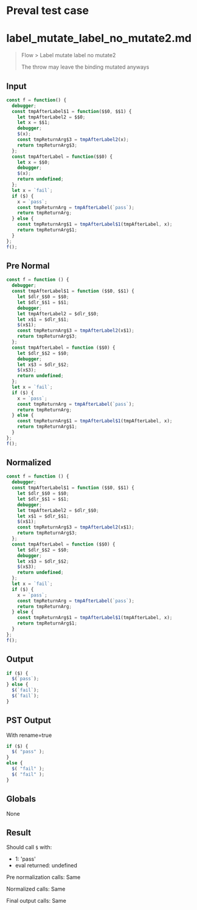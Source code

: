 # Preval test case

# label_mutate_label_no_mutate2.md

> Flow > Label mutate label no mutate2
>
> The throw may leave the binding mutated anyways

## Input

`````js filename=intro
const f = function() {
  debugger;
  const tmpAfterLabel$1 = function($$0, $$1) {
    let tmpAfterLabel2 = $$0;
    let x = $$1;
    debugger;
    $(x);
    const tmpReturnArg$3 = tmpAfterLabel2(x);
    return tmpReturnArg$3;
  };
  const tmpAfterLabel = function($$0) {
    let x = $$0;
    debugger;
    $(x);
    return undefined;
  };
  let x = `fail`;
  if ($) {
    x = `pass`;
    const tmpReturnArg = tmpAfterLabel(`pass`);
    return tmpReturnArg;
  } else {
    const tmpReturnArg$1 = tmpAfterLabel$1(tmpAfterLabel, x);
    return tmpReturnArg$1;
  }
};
f();
`````

## Pre Normal


`````js filename=intro
const f = function () {
  debugger;
  const tmpAfterLabel$1 = function ($$0, $$1) {
    let $dlr_$$0 = $$0;
    let $dlr_$$1 = $$1;
    debugger;
    let tmpAfterLabel2 = $dlr_$$0;
    let x$1 = $dlr_$$1;
    $(x$1);
    const tmpReturnArg$3 = tmpAfterLabel2(x$1);
    return tmpReturnArg$3;
  };
  const tmpAfterLabel = function ($$0) {
    let $dlr_$$2 = $$0;
    debugger;
    let x$3 = $dlr_$$2;
    $(x$3);
    return undefined;
  };
  let x = `fail`;
  if ($) {
    x = `pass`;
    const tmpReturnArg = tmpAfterLabel(`pass`);
    return tmpReturnArg;
  } else {
    const tmpReturnArg$1 = tmpAfterLabel$1(tmpAfterLabel, x);
    return tmpReturnArg$1;
  }
};
f();
`````

## Normalized


`````js filename=intro
const f = function () {
  debugger;
  const tmpAfterLabel$1 = function ($$0, $$1) {
    let $dlr_$$0 = $$0;
    let $dlr_$$1 = $$1;
    debugger;
    let tmpAfterLabel2 = $dlr_$$0;
    let x$1 = $dlr_$$1;
    $(x$1);
    const tmpReturnArg$3 = tmpAfterLabel2(x$1);
    return tmpReturnArg$3;
  };
  const tmpAfterLabel = function ($$0) {
    let $dlr_$$2 = $$0;
    debugger;
    let x$3 = $dlr_$$2;
    $(x$3);
    return undefined;
  };
  let x = `fail`;
  if ($) {
    x = `pass`;
    const tmpReturnArg = tmpAfterLabel(`pass`);
    return tmpReturnArg;
  } else {
    const tmpReturnArg$1 = tmpAfterLabel$1(tmpAfterLabel, x);
    return tmpReturnArg$1;
  }
};
f();
`````

## Output


`````js filename=intro
if ($) {
  $(`pass`);
} else {
  $(`fail`);
  $(`fail`);
}
`````

## PST Output

With rename=true

`````js filename=intro
if ($) {
  $( "pass" );
}
else {
  $( "fail" );
  $( "fail" );
}
`````

## Globals

None

## Result

Should call `$` with:
 - 1: 'pass'
 - eval returned: undefined

Pre normalization calls: Same

Normalized calls: Same

Final output calls: Same
